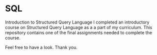 # SQL
Introduction to Structured Query Language 
I completed an introductory course on Structured Query Language as a a part of my curriculum. This repository contains one of the final assignments needed to complete the course.

Feel free to have a look.
Thank you.
